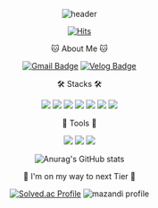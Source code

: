 <div align="center">

![header](https://capsule-render.vercel.app/api?type=waving&color=FFB6C1&height=250&section=header&text=JaeKyung&fontSize=90&fontColor=FFFFFF)

[![Hits](https://hits.seeyoufarm.com/api/count/incr/badge.svg?url=https%3A%2F%2Fgithub.com%2Fbmr03016&count_bg=%23FD8484&title_bg=%238A8282&icon=&icon_color=%23F5DDDD&title=hits&edge_flat=false)](https://hits.seeyoufarm.com)
<p></p>
<p></p>

🐱 About Me 🐱
<p></p>
     
[![Gmail Badge](https://img.shields.io/badge/Gmail-EA4335?style=flat-square&logo=Gmail&logoColor=white)](mailto:bmr03016@gmail.com)
[![Velog Badge](https://img.shields.io/badge/Velog-20C997?style=flat-square&logo=Gmail&logoColor=white)](https://velog.io/@bmr03016)     

<p></p>
🛠️ Stacks 🛠️
<p><p></p>
     <img src="https://img.shields.io/badge/Python-3766AB?style=flat-square&logo=Python&logoColor=white"/>
     <img src="https://img.shields.io/badge/MySQL-4479A1?style=flat-square&logo=Python&logoColor=white"/>
     <img src="https://img.shields.io/badge/TensorFlow-FF6F00?style=flat-square&logo=Python&logoColor=white"/>     
     <img src="https://img.shields.io/badge/Node.js-339933?style=flat-square&logo=Python&logoColor=white"/>
     <img src="https://img.shields.io/badge/HTML5-E34F26?style=flat-square&logo=Python&logoColor=white"/>
     <img src="https://img.shields.io/badge/CSS3-1572B6?style=flat-square&logo=Python&logoColor=white"/>
     <img src="https://img.shields.io/badge/JavaScript-F7DF1E?style=flat-square&logo=Python&logoColor=white"/>
</p>

💪 Tools 💪
<p>
     <img src="https://img.shields.io/badge/Anaconda-44A833?style=flat-square&logo=Python&logoColor=white"/>
     <img src="https://img.shields.io/badge/GitHub-181717?style=flat-square&logo=Python&logoColor=white"/>
     <img src="https://img.shields.io/badge/Visual Studio Code-007ACC?style=flat-square&logo=Python&logoColor=white"/>
</p>
     

![Anurag's GitHub stats](https://github-readme-stats.vercel.app/api?username=bmr03016&show_icons=true&theme=radical)
<p>
</p>
     
🌟 I'm on my way to next Tier 🌟
     
[![Solved.ac Profile](http://mazassumnida.wtf/api/generate_badge?boj=bmr03016)](https://solved.ac/bmr03016)   ![mazandi profile](http://mazandi.herokuapp.com/api?handle=bmr03016&theme=warm)



